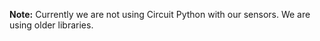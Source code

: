 **Note:** Currently we are not using Circuit Python with our sensors.
 We are using older libraries.  
